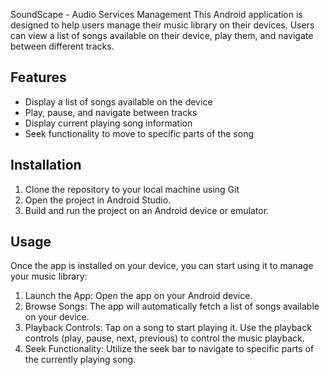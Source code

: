 SoundScape - Audio Services Management
This Android application is designed to help users manage their music library on their devices. Users can view a list of songs available on their device, play them, and navigate between different tracks.

## Features

- Display a list of songs available on the device
- Play, pause, and navigate between tracks
- Display current playing song information
- Seek functionality to move to specific parts of the song

## Installation

1. Clone the repository to your local machine using Git
2. Open the project in Android Studio.
3. Build and run the project on an Android device or emulator.

## Usage

Once the app is installed on your device, you can start using it to manage your music library:
1. Launch the App: Open the app on your Android device.
2. Browse Songs: The app will automatically fetch a list of songs available on your device.
3. Playback Controls: Tap on a song to start playing it. Use the playback controls (play, pause, next, previous) to control the music playback.
4. Seek Functionality: Utilize the seek bar to navigate to specific parts of the currently playing song.
